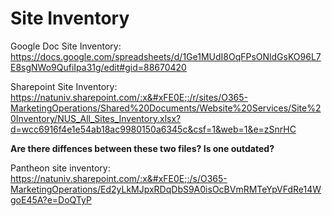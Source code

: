 # Site Inventory

Google Doc Site Inventory: https://docs.google.com/spreadsheets/d/1Ge1MUdI8OqFPsONldGsKO96L7E8sgNWo9QufiIpa31g/edit#gid=88670420

Sharepoint Site Inventory: https://natuniv.sharepoint.com/:x&#xFE0E;:/r/sites/O365-MarketingOperations/Shared%20Documents/Website%20Services/Site%20Inventory/NUS_All_Sites_Inventory.xlsx?d=wcc6916f4e1e54ab18ac9980150a6345c&csf=1&web=1&e=zSnrHC

**Are there diffences between these two files? Is one outdated?**

Pantheon site inventory: https://natuniv.sharepoint.com/:x&#xFE0E;:/s/O365-MarketingOperations/Ed2yLkMJpxRDqDbS9A0isOcBVmRMTeYpVFdRe14WgoE45A?e=DoQTyP

<!-- note: Sharepoint URL's include :x: in the filepath. Need to manually paste &#xFE0E; into the URL to prevent :x: from rendering as an emoji -->
